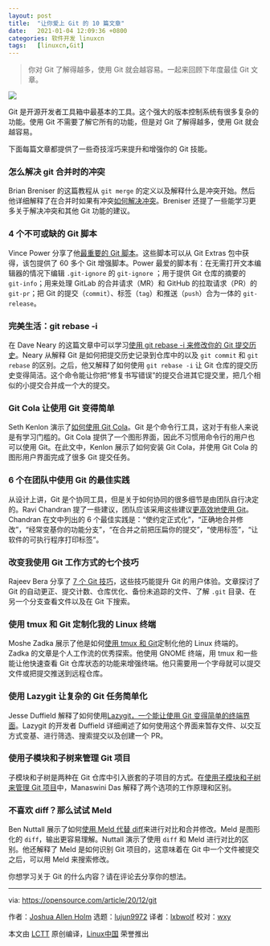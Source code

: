 ```yaml
---
layout: post
title:	"让你爱上 Git 的 10 篇文章"
date:	2021-01-04 12:09:36 +0800 
categories:	软件开发 linuxcn 
tags:	[linuxcn,Git]
---
```




> 
> 你对 Git 了解得越多，使用 Git 就会越容易。一起来回顾下年度最佳 Git 文章。
> 
> 
> 


![](/Asserts/Images//attachment/album/202101/04/120824ue7jvn9nj4n2s4vh.jpg)


Git 是开源开发者工具箱中最基本的工具。这个强大的版本控制系统有很多复杂的功能。使用 Git 不需要了解它所有的功能，但是对 Git 了解得越多，使用 Git 就会越容易。


下面每篇文章都提供了一些奇技淫巧来提升和增强你的 Git 技能。


### 怎么解决 git 合并时的冲突


Brian Breniser 的这篇教程从 `git merge` 的定义以及解释什么是冲突开始。然后他详细解释了在合并时如果有冲突[如何解决冲突](https://opensource.com/article/20/4/git-merge-conflict)。Breniser 还提了一些能学习更多关于解决冲突和其他 Git 功能的建议。


### 4 个不可或缺的 Git 脚本


Vince Power 分享了他[最重要的 Git 脚本](/article-12180-1.html)。这些脚本可以从 Git Extras 包中获得，该包提供了 60 多个 Git 增强脚本。Power 最爱的脚本有：在无需打开文本编辑器的情况下编辑 `.git-ignore` 的 `git-ignore` ；用于提供 Git 仓库的摘要的 `git-info`；用来处理 GitLab 的合并请求（MR）和 GitHub 的拉取请求（PR）的 `git-pr`；把 Git 的提交（`commit`）、标签（`tag`）和推送（`push`）合为一体的 `git-release`。


### 完美生活：git rebase -i


在 Dave Neary 的这篇文章中可以学习[使用 git rebase -i 来修改你的 Git 提交历史](/article-12231-1.html)。Neary 从解释 Git 是如何把提交历史记录到仓库中的以及 `git commit` 和 `git rebase` 的区别。之后，他又解释了如何使用 `git rebase -i` 让 Git 仓库的提交历史变得简洁。这个命令能让你把“修复书写错误”的提交合进其它提交里，把几个相似的小提交合并成一个大的提交。


### Git Cola 让使用 Git 变得简单


Seth Kenlon 演示了[如何使用 Git Cola](https://opensource.com/article/20/3/git-cola)。Git 是个命令行工具，这对于有些人来说是有学习门槛的。Git Cola 提供了一个图形界面，因此不习惯用命令行的用户也可以使用 Git。在此文中，Kenlon 展示了如何安装 Git Cola，并使用 Git Cola 的图形用户界面完成了很多 Git 提交任务。


### 6 个在团队中使用 Git 的最佳实践


从设计上讲，Git 是个协同工具，但是关于如何协同的很多细节是由团队自行决定的。Ravi Chandran 提了一些建议，团队应该采用这些建议[更高效地使用 Git](/article-12621-1.html)。Chandran 在文中列出的 6 个最佳实践是：“使约定正式化”，“正确地合并修改”，“经常变基你的功能分支”，“在合并之前把压扁你的提交”，“使用标签”，“让软件的可执行程序打印标签”。


### 改变我使用 Git 工作方式的七个技巧


Rajeev Bera 分享了 [7 个 Git 技巧](/article-12894-1.html)，这些技巧能提升 Git 的用户体验。文章探讨了 Git 的自动更正、提交计数、仓库优化、备份未追踪的文件、了解 `.git` 目录、在另一个分支查看文件以及在 Git 下搜索。


### 使用 tmux 和 Git 定制化我的 Linux 终端


Moshe Zadka 展示了他是如何[使用 tmux 和 Git](/article-12450-1.html)定制化他的 Linux 终端的。Zadka 的文章是个人工作流的优秀探索。他使用 GNOME 终端，用 tmux 和一些能让他快速查看 Git 仓库状态的功能来增强终端。他只需要用一个字母就可以提交文件或把提交推送到远程仓库。


### 使用 Lazygit 让复杂的 Git 任务简单化


Jesse Duffield 解释了如何使用[Lazygit，一个能让使用 Git 变得简单的终端界面](https://opensource.com/article/20/3/lazygit)。Lazygit 的开发者 Duffield 详细阐述了如何使用这个界面来暂存文件、以交互方式变基、进行筛选、搜索提交以及创建一个 PR。


### 使用子模块和子树来管理 Git 项目


子模块和子树是两种在 Git 仓库中引入嵌套的子项目的方式。在[使用子模块和子树来管理 Git 项目](/article-12244-1.html)中，Manaswini Das 解释了两个选项的工作原理和区别。


### 不喜欢 diff？那么试试 Meld


Ben Nuttall 展示了如何[使用 Meld 代替 diff](/article-12067-1.html)来进行对比和合并修改。Meld 是图形化的 `diff`，输出更容易理解。Nuttall 演示了使用 `diff` 和 Meld 进行对比的区别。他还解释了 Meld 是如何识别 Git 项目的，这意味着在 Git 中一个文件被提交之后，可以用 Meld 来搜索修改。


你想学习关于 Git 的什么内容？请在评论去分享你的想法。




---


via: <https://opensource.com/article/20/12/git>


作者：[Joshua Allen Holm](https://opensource.com/users/holmja) 选题：[lujun9972](https://github.com/lujun9972) 译者：[lxbwolf](https://github.com/lxbwolf) 校对：[wxy](https://github.com/wxy)


本文由 [LCTT](https://github.com/LCTT/TranslateProject) 原创编译，[Linux中国](https://linux.cn/) 荣誉推出
